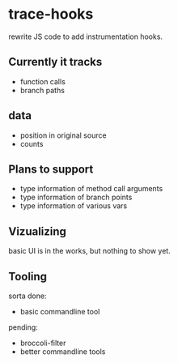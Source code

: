 trace-hooks
===========

rewrite JS code to add instrumentation hooks.

Currently it tracks
-------------------

* function calls
* branch paths

data
---------

* position in original source
* counts

Plans to support
----------------

* type information of method call arguments
* type information of branch points
* type information of various vars

Vizualizing
------------

basic UI is in the works, but nothing to show yet.

Tooling
-------

sorta done:

* basic commandline tool

pending:

* broccoli-filter
* better commandline tools
